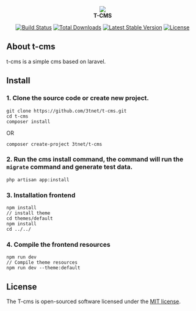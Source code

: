<p align="center"><img src="https://avatars2.githubusercontent.com/u/15854856?v=3&s=150"><br><b>T-CMS</b></p>

<p align="center">
<a href="https://travis-ci.org/3tnet/t-cms"><img src="https://travis-ci.org/3tnet/t-cms.svg" alt="Build Status"></a>
<a href="https://packagist.org/packages/3tnet/t-cms"><img src="https://poser.pugx.org/3tnet/t-cms/d/total.svg" alt="Total Downloads"></a>
<a href="https://packagist.org/packages/3tnet/t-cms"><img src="https://poser.pugx.org/3tnet/t-cms/v/stable" alt="Latest Stable Version"></a>
<a href="https://packagist.org/packages/3tnet/t-cms"><img src="https://poser.pugx.org/3tnet/t-cms/license.svg" alt="License"></a>
</p>

## About t-cms

t-cms is a simple cms based on laravel.

## Install

### 1. Clone the source code or create new project.

```shell
git clone https://github.com/3tnet/t-cms.git
cd t-cms
composer install
```

OR

```shell
composer create-project 3tnet/t-cms
```

### 2. Run the cms install command, the command will run the `migrate` command and generate test data.
```shell
php artisan app:install
```

### 3. Installation frontend
```shell
npm install
// install theme
cd themes/default
npm install
cd ../../
```

### 4. Compile the frontend resources
```shell
npm run dev
// Compile theme resources
npm run dev --theme:default
```

## License

The T-cms is open-sourced software licensed under the [MIT license](https://mit-license.org/).
